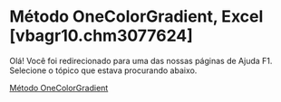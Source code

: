 
# Método OneColorGradient, Excel [vbagr10.chm3077624]

Olá! Você foi redirecionado para uma das nossas páginas de Ajuda F1. Selecione o tópico que estava procurando abaixo.

[Método OneColorGradient](http://msdn.microsoft.com/library/7e572d28-2905-2c6b-5e62-1f763bba7f89%28Office.15%29.aspx)
